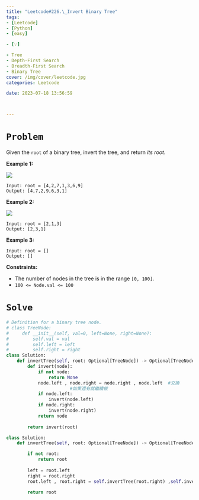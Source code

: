 ```yaml
---
title: "Leetcode#226.\_Invert Binary Tree"
tags:
- [Leetcode]
- [Python]
- [easy]

- [💡]

- Tree
- Depth-First Search
- Breadth-First Search
- Binary Tree
cover: /img/cover/leetcode.jpg
categories: Leetcode

date: 2023-07-18 13:56:59



---
```

# `Problem`

Given the `root` of a binary tree, invert the tree, and return *its root*.

**Example 1:**

![](https://assets.leetcode.com/uploads/2021/03/14/invert1-tree.jpg)

```
Input: root = [4,2,7,1,3,6,9]
Output: [4,7,2,9,6,3,1]

```

**Example 2:**

![](https://assets.leetcode.com/uploads/2021/03/14/invert2-tree.jpg)

```
Input: root = [2,1,3]
Output: [2,3,1]

```

**Example 3:**

```
Input: root = []
Output: []

```

**Constraints:**

- The number of nodes in the tree is in the range `[0, 100]`.
- `100 <= Node.val <= 100`

# `Solve`

```python
# Definition for a binary tree node.
# class TreeNode:
#     def __init__(self, val=0, left=None, right=None):
#         self.val = val
#         self.left = left
#         self.right = right
class Solution:
    def invertTree(self, root: Optional[TreeNode]) -> Optional[TreeNode]:
        def invert(node):
            if not node:
                return None
            node.left , node.right = node.right , node.left  #交換
						#如果還有就繼續做
            if node.left:
                invert(node.left)
            if node.right:
                invert(node.right)
            return node
        
        return invert(root)
```

```python
class Solution:
    def invertTree(self, root: Optional[TreeNode]) -> Optional[TreeNode]:

        if not root:
            return root
        
        left = root.left
        right = root.right
        root.left , root.right = self.invertTree(root.right) ,self.invertTree(root.left)
        
        return root
```